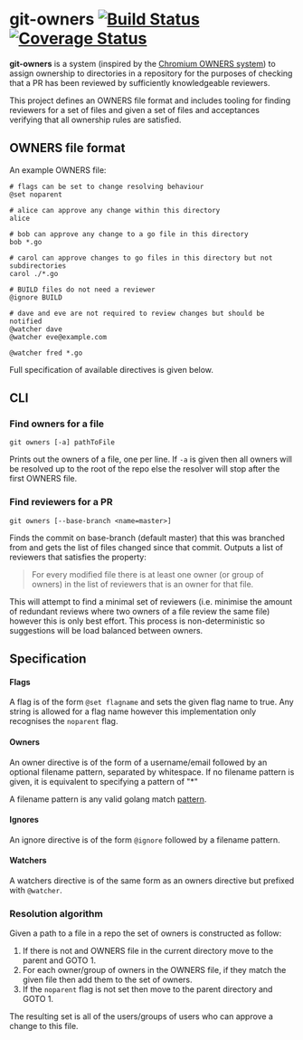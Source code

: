 # git-owners [![Build Status](https://travis-ci.org/bradleyjkemp/git-owners.svg?branch=master)](https://travis-ci.org/bradleyjkemp/git-owners) [![Coverage Status](https://coveralls.io/repos/github/bradleyjkemp/git-owners/badge.svg)](https://coveralls.io/github/bradleyjkemp/git-owners)

**git-owners** is a system (inspired by the [Chromium OWNERS system](https://chromium.googlesource.com/chromium/src/+/master/docs/code_reviews.md#OWNERS-files))
to assign ownership to directories in a repository for the purposes of checking that a PR has been reviewed by sufficiently knowledgeable reviewers.

This project defines an OWNERS file format and includes tooling for finding reviewers for a set of files and given a set of files and acceptances verifying that all ownership rules are satisfied.

## OWNERS file format

An example OWNERS file:
```
# flags can be set to change resolving behaviour
@set noparent

# alice can approve any change within this directory
alice

# bob can approve any change to a go file in this directory
bob *.go

# carol can approve changes to go files in this directory but not subdirectories
carol ./*.go

# BUILD files do not need a reviewer
@ignore BUILD

# dave and eve are not required to review changes but should be notified
@watcher dave
@watcher eve@example.com

@watcher fred *.go
```
Full specification of available directives is given below.

## CLI

### Find owners for a file
`git owners [-a] pathToFile`

Prints out the owners of a file, one per line.
If `-a` is given then all owners will be resolved up to the root of the repo else the resolver will stop after the first OWNERS file.

### Find reviewers for a PR
`git owners [--base-branch <name=master>]`

Finds the commit on base-branch (default master) that this was branched from and gets the list of files changed since that commit.
Outputs a list of reviewers that satisfies the property:
> For every modified file there is at least one owner (or group of owners) in the list of reviewers that is an owner for that file.

This will attempt to find a minimal set of reviewers (i.e. minimise the amount of redundant reviews where two owners of a file review the same file) however this is only best effort.
This process is non-deterministic so suggestions will be load balanced between owners.

## Specification

#### Flags
A flag is of the form `@set flagname` and sets the given flag name to true.
Any string is allowed for a flag name however this implementation only recognises the `noparent` flag.

#### Owners
An owner directive is of the form of a username/email followed by an optional filename pattern, separated by whitespace.
If no filename pattern is given, it is equivalent to specifying a pattern of "*"

A filename pattern is any valid golang match [pattern](https://golang.org/pkg/path/filepath/#Match).

#### Ignores
An ignore directive is of the form `@ignore` followed by a filename pattern.

#### Watchers
A watchers directive is of the same form as an owners directive but prefixed with `@watcher`.


### Resolution algorithm

Given a path to a file in a repo the set of owners is constructed as follow:
1. If there is not and OWNERS file in the current directory move to the parent and GOTO 1.
2. For each owner/group of owners in the OWNERS file, if they match the given file then add them to the set of owners.
3. If the `noparent` flag is not set then move to the parent directory and GOTO 1.

The resulting set is all of the users/groups of users who can approve a change to this file.
